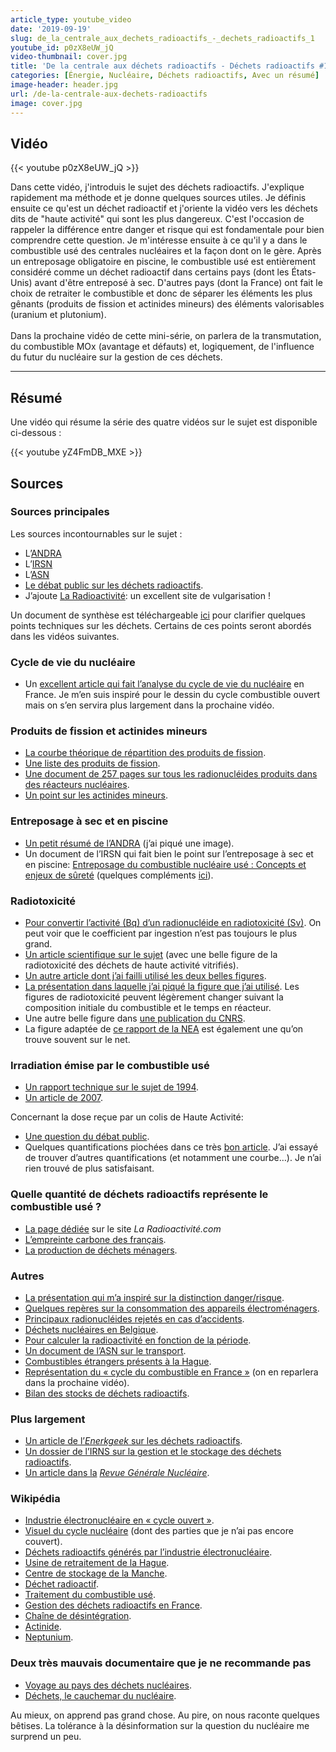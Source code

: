 ```yaml
---
article_type: youtube_video
date: '2019-09-19'
slug: de_la_centrale_aux_dechets_radioactifs_-_dechets_radioactifs_1
youtube_id: p0zX8eUW_jQ
video-thumbnail: cover.jpg
title: 'De la centrale aux déchets radioactifs - Déchets radioactifs #1'
categories: [Énergie, Nucléaire, Déchets radioactifs, Avec un résumé]
image-header: header.jpg
url: /de-la-centrale-aux-dechets-radioactifs
image: cover.jpg
---
```


## Vidéo

{{< youtube p0zX8eUW_jQ >}}

Dans cette vidéo, j'introduis le sujet des déchets radioactifs.
J'explique rapidement ma méthode et je donne quelques sources utiles. Je
définis ensuite ce qu'est un déchet radioactif et j'oriente la vidéo vers
les déchets dits de "haute activité" qui sont les plus dangereux. C'est
l'occasion de rappeler la différence entre danger et risque qui est
fondamentale pour bien comprendre cette question. Je m'intéresse ensuite
à ce qu'il y a dans le combustible usé des centrales nucléaires et la
façon dont on le gère. Après un entreposage obligatoire en piscine, le
combustible usé est entièrement considéré comme un déchet radioactif dans
certains pays (dont les États-Unis) avant d'être entreposé à sec.
D'autres pays (dont la France) ont fait le choix de retraiter le
combustible et donc de séparer les éléments les plus gênants (produits de
fission et actinides mineurs) des éléments valorisables (uranium et
plutonium).<br><br>
Dans la prochaine vidéo de cette mini-série, on parlera de la
transmutation, du combustible MOx (avantage et défauts) et, logiquement,
de l'influence du futur du nucléaire sur la gestion de ces déchets.


<hr>

## Résumé

Une vidéo qui résume la série des quatre vidéos sur le sujet est disponible
ci-dessous :

{{< youtube yZ4FmDB_MXE >}}

## Sources

### Sources principales

Les sources incontournables sur le sujet :

- L’[ANDRA](https://www.andra.fr/)
- L’[IRSN](https://www.irsn.fr/FR/Pages/Home.aspx)
- L’[ASN](https://www.asn.fr/)
- [Le débat public sur les déchets radioactifs](https://www.debatpublic.fr/plan-national-gestion-matieres-dechets-radioactifs-pngmdr).
- J’ajoute [La Radioactivité](http://www.laradioactivite.com/): un excellent site de vulgarisation !

Un document de synthèse est téléchargeable
[ici](https://pngmdr.debatpublic.fr/approfondir/clarification-des-controverses-techniques)
pour clarifier quelques points techniques sur les déchets. Certains de ces
points seront abordés dans les vidéos suivantes.

### Cycle de vie du nucléaire

- Un [excellent article qui fait l’analyse du cycle de vie du nucléaire](https://www.sciencedirect.com/science/article/pii/S0360544214002035) en France. Je m’en suis inspiré pour le dessin du cycle combustible ouvert mais on s’en servira plus largement dans la prochaine vidéo.

### Produits de fission et actinides mineurs

- [La courbe théorique de répartition des produits de fission](https://fr.wikipedia.org/wiki/Produit_de_fission#/media/Fichier:Uranium-235_fission_product-en.svg).
- [Une liste des produits de fission](https://en.wikipedia.org/wiki/Fission_products_(by_element)).  
- [Une document de 257 pages sur tous les radionucléides produits dans des réacteurs nucléaires](https://www-pub.iaea.org/MTCD/publications/PDF/te_1340_web.pdf).
- [Un point sur les actinides mineurs](http://www.laradioactivite.com/site/pages/lesactinidesmineurs.htm).

### Entreposage à sec et en piscine

- [Un petit résumé de l’ANDRA](https://meusehautemarne.andra.fr/lentreposage-des-dechets-radioactifs-une-etape-intermediaire-avant-le-stockage) (j’ai piqué une image).
- Un document de l’IRSN qui fait bien le point sur l’entreposage à sec et en piscine: [Entreposage du combustible nucléaire usé : Concepts et enjeux de sûreté](https://www.irsn.fr/FR/expertise/rapports_expertise/surete/Pages/Rapport-IRSN-2018-00003-entreposage-combustible-use.aspx#.XYN_EygzaUl) (quelques compléments [ici](https://www.irsn.fr/FR/expertise/rapports_expertise/surete/Pages/Rapport-IRSN-2019-00265_Analyse-Possibilites-Entreposage-MOX-URE.aspx#.XYN_YygzaUk)).

### Radiotoxicité

- [Pour convertir l’activité (Bq) d’un radionucléide en radiotoxicité (Sv)](http://www.icrp.org/docs/P%20119%20JAICRP%2041(s)%20Compendium%20of%20Dose%20Coefficients%20based%20on%20ICRP%20Publication%2060.pdf). On peut voir que le coefficient par ingestion n’est pas toujours le plus grand.
- [Un article scientifique sur le sujet](https://www.sciencedirect.com/science/article/pii/S1631070517300725) (avec une belle figure de la radiotoxicité des déchets de haute activité vitrifiés).
- [Un autre article dont j’ai failli utilisé les deux belles figures](https://www.researchgate.net/publication/260633224_Final_disposal_of_radioactive_waste).
- [La présentation dans laquelle j’ai piqué la figure que j’ai utilisé](https://inis.iaea.org/collection/NCLCollectionStore/_Public/38/041/38041697.pdf). Les figures de radiotoxicité peuvent légèrement changer suivant la composition initiale du combustible et le temps en réacteur.
- Une autre belle figure dans [une publication du CNRS](http://www.cnrs.fr/publications/imagesdelaphysique/couv-PDF/IdP2006/02_Dechets_nucleaires.pdf).
- La figure adaptée de [ce rapport de la NEA](https://www.oecd-nea.org/science/docs/pubs/nea6090-transmutation.pdf) est également une qu’on trouve souvent sur le net.

### Irradiation émise par le combustible usé

- [Un rapport technique sur le sujet de 1994](https://www.osti.gov/biblio/10137382).
- [Un article de 2007](https://www.researchgate.net/publication/238613298_Characteristics_and_Dose_Levels_for_Spent_Reactor_Fuels).

Concernant la dose reçue par un colis de Haute Activité:  
- [Une question du débat public](https://participons.debatpublic.fr/processes/pngmdr/f/41/questions/106).  
- Quelques quantifications piochées dans ce très [bon article](http://www.sfen.org/rgn/dechets-risque-limite-stockage-geologique).
J’ai essayé de trouver d’autres quantifications (et notamment une courbe…). Je n’ai rien trouvé de plus satisfaisant.

### Quelle quantité de déchets radioactifs représente le combustible usé ?

- [La page dédiée](http://www.laradioactivite.com/site/pages/Combustible_Nucleaire_Use.htm) sur le site _La Radioactivité.com_
- [L’empreinte carbone des français](https://e-rse.net/emissions-CO2-francais-empreinte-carbone-271641/#gs.4r7sth).
- [La production de déchets ménagers](https://www.planetoscope.com/dechets/148-production-de-dechets-menagers-en-france.html).

### Autres

- [La présentation qui m’a inspiré sur la distinction danger/risque](http://www.occitanie-pyrenees.inserm.fr/var/inserm/storage/original/application/8aaf9268dfe5e1f0e94b47c19801187d.pdf).
- [Quelques repères sur la consommation des appareils électroménagers](https://www.energuide.be/fr/questions-reponses/combien-les-appareils-electromenagers-consomment-ils/71/).
- [Principaux radionucléides rejetés en cas d’accidents](https://www.irsn.fr/FR/connaissances/Installations_nucleaires/La_surete_Nucleaire/risque-nucleaire/mesures-radioactivite-crise/Pages/principaux-radionucleides-rejetes-en-cas-accident.aspx#.XYOQYCgzbct).
- [Déchets nucléaires en Belgique](https://www.forumnucleaire.be/theme/dechets-nucleaires/quen-est-il-de-nos-d%C3%A9chets-nucl%C3%A9aires).
- [Pour calculer la radioactivité en fonction de la période](https://opentextbc.ca/physicstestbook2/chapter/half-life-and-activity/).
- [Un document de l’ASN sur le transport](https://www.asn.fr/Informer/Dossiers-pedagogiques/Transport-des-substances-radioactives-en-France/La-radioprotection-dans-les-transports).  
- [Combustibles étrangers présents à la Hague](https://www.orano.group/docs/default-source/orano-doc/groupe/publications-reference/traitement-des-combustibles-uses-provenant-de-l-etranger-la-hague-2018.pdf?sfvrsn=6e75d797_4).
- [Représentation du « cycle du combustible en France »](https://www.irsn.fr/FR/Actualites_presse/Actualites/Documents/IRSN_NI-Rapport-Impact-Cycle-2016_20181024.pdf) (on en reparlera dans la prochaine vidéo).  
- [Bilan des stocks de déchets radioactifs](https://inventaire.andra.fr/les-donnees/dechets-radioactifs-bilan-des-stocks-fin-2017).

### Plus largement

- [Un article de l’_Enerkgeek_ sur les déchets radioactifs](https://lenergeek.com/2019/04/30/dechets-nucleaires-radioactifs-uranium-pngmdr-herve-nifenecker/).
- [Un dossier de l’IRNS sur la gestion et le stockage des déchets radioactifs](https://www.irsn.fr/FR/connaissances/Installations_nucleaires/dechets-radioactifs/gestion-stockage-dechets-radioactifs/Pages/0-sommaire-gestion-stockage-dechets-radioactifs.aspx#.XYOSSigzbct).
- [Un article dans la](http://www.sfen.org/rgn/dechets-risque-limite-stockage-geologique) _[Revue Générale Nucléaire](http://www.sfen.org/rgn/dechets-risque-limite-stockage-geologique)_.

### Wikipédia

- [Industrie électronucléaire en « cycle ouvert »](https://en.wikipedia.org/wiki/Nuclear_fuel_cycle#Once-through_nuclear_fuel_cycle).
- [Visuel du cycle nucléaire](https://en.wikipedia.org/wiki/Nuclear_fuel_cycle#/media/File:The_Nuclear_Fuel_Cycle_(44021369082)_(cropped).jpg) (dont des parties que je n’ai pas encore couvert).
- [Déchets radioactifs générés par l’industrie électronucléaire](https://fr.wikipedia.org/wiki/D%C3%A9chets_radioactifs_g%C3%A9n%C3%A9r%C3%A9s_par_la_production_d%27%C3%A9lectricit%C3%A9_d%27origine_nucl%C3%A9aire_en_France).
- [Usine de retraitement de la Hague](https://fr.wikipedia.org/wiki/Usine_de_retraitement_de_la_Hague).
- [Centre de stockage de la Manche](https://fr.wikipedia.org/wiki/Centre_de_stockage_de_la_Manche).
- [Déchet radioactif](https://fr.wikipedia.org/wiki/D%C3%A9chet_radioactif).
- [Traitement du combustible usé](https://fr.wikipedia.org/wiki/Traitement_du_combustible_nucl%C3%A9aire_us%C3%A9).
- [Gestion des déchets radioactifs en France](https://fr.wikipedia.org/wiki/Gestion_des_d%C3%A9chets_radioactifs_en_France).
- [Chaîne de désintégration](https://fr.wikipedia.org/wiki/Cha%C3%AEne_de_d%C3%A9sint%C3%A9gration).
- [Actinide](https://fr.wikipedia.org/wiki/Actinide).
- [Neptunium](https://en.wikipedia.org/wiki/Neptunium).

### Deux très mauvais documentaire que je ne recommande pas

- [Voyage au pays des déchets nucléaires](https://www.youtube.com/watch?v=KLjiX_EKrr8).
- [Déchets, le cauchemar du nucléaire](https://www.youtube.com/watch?v=OwrtzGBA8sM).

Au mieux, on apprend pas grand chose. Au pire, on nous raconte quelques
bêtises. La tolérance à la désinformation sur la question du nucléaire me
surprend un peu.  
